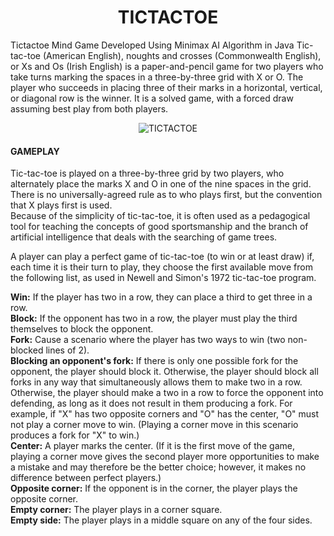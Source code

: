 <h1 align="center">TICTACTOE</h1>
Tictactoe Mind Game Developed Using Minimax AI Algorithm in Java
Tic-tac-toe (American English), noughts and crosses (Commonwealth English), or Xs and Os (Irish English) is a paper-and-pencil game for two players who take turns marking the spaces in a three-by-three grid with X or O. The player who succeeds in placing three of their marks in a horizontal, vertical, or diagonal row is the winner. It is a solved game, with a forced draw assuming best play from both players.

<p align="center"><img src="https://user-images.githubusercontent.com/91747813/138558429-edca5044-c679-4ddd-8637-c496ef46fc2b.png" alt="TICTACTOE"/></p>


<h4 align="left">GAMEPLAY</h4>
Tic-tac-toe is played on a three-by-three grid by two players, who alternately place the marks X and O in one of the nine spaces in the grid.<br>
There is no universally-agreed rule as to who plays first, but the convention that X plays first is used.<br>
Because of the simplicity of tic-tac-toe, it is often used as a pedagogical tool for teaching the concepts of good sportsmanship and the branch of artificial intelligence that deals with the searching of game trees.<br>

A player can play a perfect game of tic-tac-toe (to win or at least draw) if, each time it is their turn to play, they choose the first available move from the following list, as used in Newell and Simon's 1972 tic-tac-toe program.<br>

<b>Win:</b> If the player has two in a row, they can place a third to get three in a row.<br>
<b>Block:</b> If the opponent has two in a row, the player must play the third themselves to block the opponent.<br>
<b>Fork:</b> Cause a scenario where the player has two ways to win (two non-blocked lines of 2).<br>
<b>Blocking an opponent's fork:</b> If there is only one possible fork for the opponent, the player should block it. Otherwise, the player should block all forks in any way that simultaneously allows them to make two in a row. Otherwise, the player should make a two in a row to force the opponent into defending, as long as it does not result in them producing a fork. For example, if "X" has two opposite corners and "O" has the center, "O" must not play a corner move to win. (Playing a corner move in this scenario produces a fork for "X" to win.)<br>
<b>Center:</b> A player marks the center. (If it is the first move of the game, playing a corner move gives the second player more opportunities to make a mistake and may therefore be the better choice; however, it makes no difference between perfect players.)<br>
<b>Opposite corner:</b> If the opponent is in the corner, the player plays the opposite corner.<br>
<b>Empty corner:</b> The player plays in a corner square.<br>
<b>Empty side:</b> The player plays in a middle square on any of the four sides.<br>

